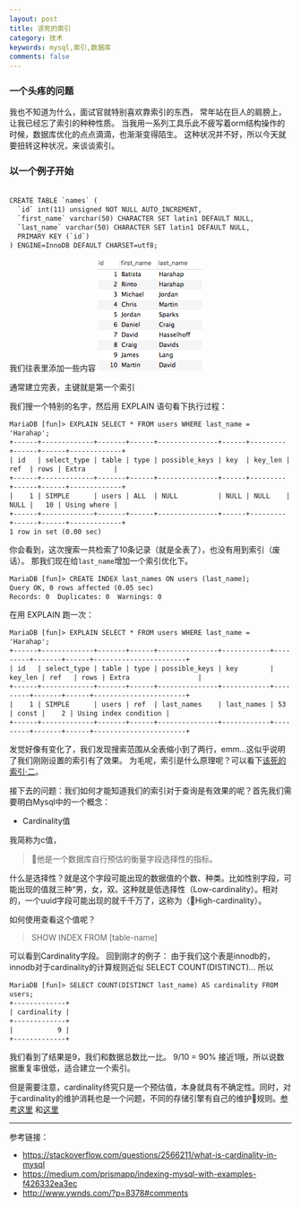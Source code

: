 ```yaml
---
layout: post
title: 该死的索引
category: 技术
keywords: mysql,索引,数据库
comments: false
---
```


### 一个头疼的问题

我也不知道为什么，面试官就特别喜欢靠索引的东西，
常年站在巨人的肩膀上，让我已经忘了索引的种种性质。
当我用一系列工具乐此不疲写着orm结构操作的时候，数据库优化的点点滴滴，也渐渐变得陌生。
这种状况并不好，所以今天就要扭转这种状况，来谈谈索引。

### 以一个例子开始

```

CREATE TABLE `names` (
  `id` int(11) unsigned NOT NULL AUTO_INCREMENT,
  `first_name` varchar(50) CHARACTER SET latin1 DEFAULT NULL,
  `last_name` varchar(50) CHARACTER SET latin1 DEFAULT NULL,
  PRIMARY KEY (`id`)
) ENGINE=InnoDB DEFAULT CHARSET=utf8;

```

我们往表里添加一些内容
![Name Table](/assets/img/table_data.png)

通常建立完表，主键就是第一个索引

我们搜一个特别的名字，然后用 EXPLAIN 语句看下执行过程：

```
MariaDB [fun]> EXPLAIN SELECT * FROM users WHERE last_name = 'Harahap';
+------+-------------+-------+------+---------------+------+---------+------+------+-------------+
| id   | select_type | table | type | possible_keys | key  | key_len | ref  | rows | Extra       |
+------+-------------+-------+------+---------------+------+---------+------+------+-------------+
|    1 | SIMPLE      | users | ALL  | NULL          | NULL | NULL    | NULL |   10 | Using where |
+------+-------------+-------+------+---------------+------+---------+------+------+-------------+
1 row in set (0.00 sec)
```

你会看到，这次搜索一共检索了10条记录（就是全表了），也没有用到索引（废话）。
那我们现在给`last_name`增加一个索引优化下。

```
MariaDB [fun]> CREATE INDEX last_names ON users (last_name);
Query OK, 0 rows affected (0.05 sec)
Records: 0  Duplicates: 0  Warnings: 0
```

在用 EXPLAIN 跑一次：

```
MariaDB [fun]> EXPLAIN SELECT * FROM users WHERE last_name = 'Harahap';
+------+-------------+-------+------+---------------+------------+---------+-------+------+-----------------------+
| id   | select_type | table | type | possible_keys | key        | key_len | ref   | rows | Extra                 |
+------+-------------+-------+------+---------------+------------+---------+-------+------+-----------------------+
|    1 | SIMPLE      | users | ref  | last_names    | last_names | 53      | const |    2 | Using index condition |
+------+-------------+-------+------+---------------+------------+---------+-------+------+-----------------------+
```

发觉好像有变化了，我们发现搜索范围从全表缩小到了两行，emm...这似乎说明了我们刚刚设置的索引有了效果。
为毛呢，索引是什么原理呢？可以看下[该死的索引·二](/)。

接下去的问题：我们如何才能知道我们的索引对于查询是有效果的呢？首先我们需要明白Mysql中的一个概念：

- Cardinality值

我简称为c值，
> 他是一个数据库自行预估的衡量字段选择性的指标。

什么是选择性？就是这个字段可能出现的数据值的个数、种类。比如性别字段，可能出现的值就三种“男，女，双。这种就是低选择性（Low-cardinality）。相对的，一个uuid字段可能出现的就千千万了，这称为（High-cardinality）。

如何使用查看这个值呢？
> SHOW INDEX FROM [table-name]

可以看到Cardinality字段。
回到刚才的例子：
由于我们这个表是innodb的，innodb对于cardinality的计算规则近似 SELECT COUNT(DISTINCT)... 所以
```
MariaDB [fun]> SELECT COUNT(DISTINCT last_name) AS cardinality FROM users;
+-------------+
| cardinality |
+-------------+
|           9 |
+-------------+
```
我们看到了结果是9，我们和数据总数比一比。
9/10 = 90% 接近1哦，所以说数据重复率很低，适合建立一个索引。

但是需要注意，cardinality终究只是一个预估值，本身就具有不确定性。同时，对于cardinality的维护消耗也是一个问题，不同的存储引擎有自己的维护规则。[参考这里](https://www.percona.com/blog/2008/09/03/analyze-myisam-vs-innodb/)
和[这里](http://www.ywnds.com/?p=8378#comments)


-----
参考链接：
- https://stackoverflow.com/questions/2566211/what-is-cardinality-in-mysql
- https://medium.com/prismapp/indexing-mysql-with-examples-f426332ea3ec
- http://www.ywnds.com/?p=8378#comments

